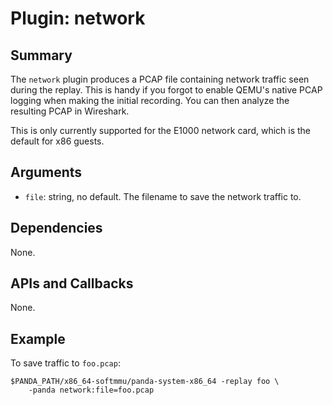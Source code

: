 Plugin: network
===========

Summary
-------

The `network` plugin produces a PCAP file containing network traffic seen during the replay. This is handy if you forgot to enable QEMU's native PCAP logging when making the initial recording. You can then analyze the resulting PCAP in Wireshark.

This is only currently supported for the E1000 network card, which is the default for x86 guests.

Arguments
---------

* `file`: string, no default. The filename to save the network traffic to.

Dependencies
------------

None.

APIs and Callbacks
------------------

None.

Example
-------

To save traffic to `foo.pcap`:

    $PANDA_PATH/x86_64-softmmu/panda-system-x86_64 -replay foo \
        -panda network:file=foo.pcap
